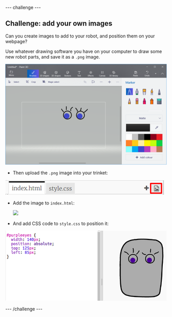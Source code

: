 \--- challenge \---

## Challenge: add your own images

Can you create images to add to your robot, and position them on your webpage?

Use whatever drawing software you have on your computer to draw some new robot parts, and save it as a `.png` image.

![स्क्रीनशॉट](images/robot-eyes-edit.png)

+ Then upload the `.png` image into your trinket:

![स्क्रीनशॉट](images/robot-image-add.png)

+ Add the image to `index.html`: 

    <img id="purpleeyes" src="purpleeyes.png">
    

+ And add CSS code to `style.css` to position it:

![स्क्रीनशॉट](images/robot-use-purple-eyes.png)

\--- /challenge \---